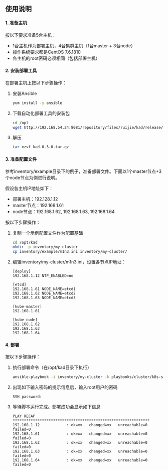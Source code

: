 ## 使用说明

#### 1. 准备主机

按以下要求准备5台主机：

- 1台主机作为部署主机，4台集群主机（1台master + 3台node）
- 操作系统要求都是CentOS 7.6.1810
- 各主机的root密码必须相同（包括部署主机）

#### 2. 安装部署工具

在部署主机上按以下步骤操作：

1. 安装Ansible
    ```bash
    yum install -y ansible
    ```
1. 下载自动化部署工具的安装包
    ```bash
    cd /opt
    wget http://192.168.54.24:8081/repository/files/ruijie/kad/release/kad-0.3.0.tar.gz
    ```
1. 解压
    ```bash
    tar xzvf kad-0.3.0.tar.gz
    ```

#### 3. 准备配置文件

参考inventory/example目录下的例子，准备部署文件。下面以1个master节点+3个node节点为例进行说明。

假设各主机IP地址如下：
- 部署主机：192.128.1.12
- master节点：192.168.1.61
- node节点：192.168.1.62, 192.168.1.63, 192.168.1.64

按以下步骤操作：
1. 复制一个示例配置文件作为配置基础
    ```bash
    cd /opt/kad
    mkdir -p inventory/my-cluster
    cp inventory/example/m1n3.ini inventory/my-cluster/
    ```
1. 编辑inventory/my-cluster/m1n3.ini，设置各节点IP地址：
    ```
    [deploy]
    192.168.1.12 NTP_ENABLED=no

    [etcd]
    192.168.1.61 NODE_NAME=etcd1
    192.168.1.62 NODE_NAME=etcd2
    192.168.1.63 NODE_NAME=etcd3

    [kube-master]
    192.168.1.61

    [kube-node]
    192.168.1.62
    192.168.1.63
    192.168.1.64
    ```

#### 4. 部署

按以下步骤操作：

1. 执行部署命令（在/opt/kad目录下执行）
    ```bash
    ansible-playbook -i inventory/my-cluster -k playbooks/cluster/k8s-setup.yml
    ```
1. 出现如下输入密码的提示信息后，输入root用户的密码
    ```
    SSH password:
    ```
1. 等待脚本运行完成。部署成功会显示如下信息
    ```
    PLAY RECAP *************************************************************
    192.168.1.12            : ok=xx   changed=xx   unreachable=0    failed=0
    192.168.1.61            : ok=xx   changed=xx   unreachable=0    failed=0
    192.168.1.62            : ok=xx   changed=xx   unreachable=0    failed=0
    192.168.1.63            : ok=xx   changed=xx   unreachable=0    failed=0
    192.168.1.64            : ok=xx   changed=xx   unreachable=0    failed=0
    ```
